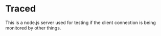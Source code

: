 Traced
======

This is a node.js server used for testing if the client connection is being monitored by other things.


